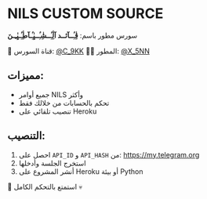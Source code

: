 
# NILS CUSTOM SOURCE

سورس مطور باسم: **قِٰـِۢــآئــد آلِٰـِۢــشِٰـِۢــيِٰـِۢـآطِٰـِۢـيِٰـِـنَ**

📣 قناة السورس: [@C_9KK](https://t.me/C_9KK)
👨‍💻 المطور: [@X_5NN](https://t.me/X_5NN)

## مميزات:
- جميع أوامر NILS وأكثر
- تحكم بالحسابات من خلالك فقط
- تنصيب تلقائي على Heroku

## التنصيب:
1. احصل على `API_ID` و `API_HASH` من: https://my.telegram.org
2. استخرج الجلسة وأدخلها
3. أنشر المشروع على Heroku أو بيئة Python

🚀 استمتع بالتحكم الكامل 💀

